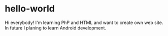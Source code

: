 # hello-world
Hi everybody!
I'm learning PhP and HTML and want to create own web site. In future I planing to learn Android development.
